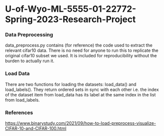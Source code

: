 # U-of-Wyo-ML-5555-01-22772-Spring-2023-Research-Project

### Data Preprocessing

data_preprocess.py contains (for reference) the code used to extract the relevant cifar10 data. There is no need for anyone to
run this to replicate the original cifar10 subset we used. It is included for reproducibility without the burden to
actually run it.

### Load Data

There are two functions for loading the datasets: load_data() and load_labels(). They return ordered sets in sync with each
other i.e. the index of the dataset item from load_data has its label at the same index in the list from load_labels.

### References

https://www.binarystudy.com/2021/09/how-to-load-preprocess-visualize-CIFAR-10-and-CIFAR-100.html
